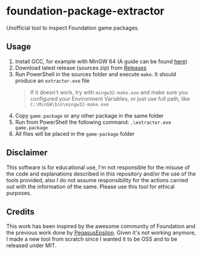# foundation-package-extractor

Unofficial tool to inspect Foundation game packages.

## Usage

1. Install GCC, for example with MinGW 64 (A guide can be found [here](https://dev.to/gamegods3/how-to-install-gcc-in-windows-10-the-easier-way-422j))
2. Download latest release (sources zip) from [Releases](https://github.com/leonardfactory/foundation-package-extractor/releases)
3. Run PowerShell in the sources folder and execute `make`. It should produce an `extractor.exe` file
    > If it doesn't work, try with `mingw32-make.exe` and make sure you configured your Environment Variables, or just use full path, like `C:\MinGW\bin\mingw32-make.exe`
4. Copy `game.package` or any other package in the same folder
5. Run from PowerShell the following command: `.\extractor.exe game.package`
6. All files will be placed in the `game-package` folder

## Disclaimer

This software is for educational use, I'm not responsible for the misuse of the code and explanations described in this repository and/or the use of the tools provided, also I do not assume responsibility for the actions carried out with the information of the same. Please use this tool for ethical purposes.

## Credits

This work has been inspired by the awesome community of Foundation and the previous work done by [PegasusEpsilon](https://github.com/PegasusEpsilon/foundation-package-tools). Given it's not working anymore, I made a new tool from scratch since I wanted it to be OSS and to be released under MIT.
